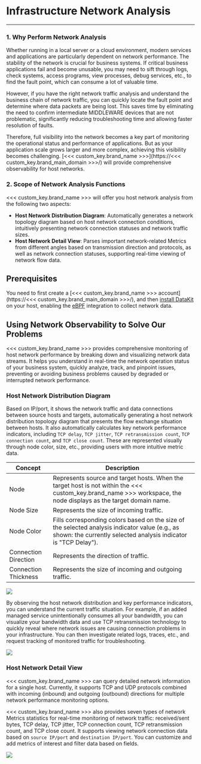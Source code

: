 # Infrastructure Network Analysis
---

### 1. Why Perform Network Analysis

Whether running in a local server or a cloud environment, modern services and applications are particularly dependent on network performance. The stability of the network is crucial for business systems. If critical business applications fail and become unusable, you may need to sift through logs, check systems, access programs, view processes, debug services, etc., to find the fault point, which can consume a lot of valuable time.

However, if you have the right network traffic analysis and understand the business chain of network traffic, you can quickly locate the fault point and determine where data packets are being lost. This saves time by eliminating the need to confirm intermediate MIDDLEWARE devices that are not problematic, significantly reducing troubleshooting time and allowing faster resolution of faults.

Therefore, full visibility into the network becomes a key part of monitoring the operational status and performance of applications. But as your application scale grows larger and more complex, achieving this visibility becomes challenging. [<<< custom_key.brand_name >>>](https://<<< custom_key.brand_main_domain >>>/) will provide comprehensive observability for host networks.

### 2. Scope of Network Analysis Functions

<<< custom_key.brand_name >>> will offer you host network analysis from the following two aspects:

- **Host Network Distribution Diagram**: Automatically generates a network topology diagram based on host network connection conditions, intuitively presenting network connection statuses and network traffic sizes.
- **Host Network Detail View**: Parses important network-related Metrics from different angles based on transmission direction and protocols, as well as network connection statuses, supporting real-time viewing of network flow data.

## Prerequisites

You need to first create a [<<< custom_key.brand_name >>> account](https://<<< custom_key.brand_main_domain >>>/), and then [install DataKit](../../datakit/datakit-install.md) on your host, enabling the [eBPF](../../integrations/ebpf.md) integration to collect network data.

## Using Network Observability to Solve Our Problems

<<< custom_key.brand_name >>> provides comprehensive monitoring of host network performance by breaking down and visualizing network data streams. It helps you understand in real-time the network operation status of your business system, quickly analyze, track, and pinpoint issues, preventing or avoiding business problems caused by degraded or interrupted network performance.

### Host Network Distribution Diagram

Based on IP/port, it shows the network traffic and data connections between source hosts and targets, automatically generating a host network distribution topology diagram that presents the flow exchange situation between hosts. It also automatically calculates key network performance indicators, including `TCP delay`, `TCP jitter`, `TCP retransmission count`, `TCP connection count`, and `TCP close count`. These are represented visually through node color, size, etc., providing users with more intuitive metric data.

| Concept      | Description                          |
| ------------ | ------------------------------------ |
| Node         | Represents source and target hosts. When the target host is not within the <<< custom_key.brand_name >>> workspace, the node displays as the target domain name. |
| Node Size    | Represents the size of incoming traffic. |
| Node Color   | Fills corresponding colors based on the size of the selected analysis indicator value (e.g., as shown: the currently selected analysis indicator is "TCP Delay"). |
| Connection Direction | Represents the direction of traffic. |
| Connection Thickness | Represents the size of incoming and outgoing traffic. |

![](../img/7.host_network_2.png)

By observing the host network distribution and key performance indicators, you can understand the current traffic situation. For example, if an added managed service unintentionally consumes all your bandwidth, you can visualize your bandwidth data and use TCP retransmission technology to quickly reveal where network issues are causing connection problems in your infrastructure. You can then investigate related logs, traces, etc., and request tracking of monitored traffic for troubleshooting.

![](../img/7.host_network_1.gif)


### Host Network Detail View

<<< custom_key.brand_name >>> can query detailed network information for a single host. Currently, it supports TCP and UDP protocols combined with incoming (inbound) and outgoing (outbound) directions for multiple network performance monitoring options.

<<< custom_key.brand_name >>> also provides seven types of network Metrics statistics for real-time monitoring of network traffic: received/sent bytes, TCP delay, TCP jitter, TCP connection count, TCP retransmission count, and TCP close count. It supports viewing network connection data based on `source IP/port` and `destination IP/port`. You can customize and add metrics of interest and filter data based on fields.

![](../img/7.host_network_3.png)